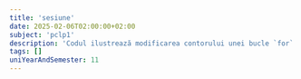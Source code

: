 ```yaml
---
title: 'sesiune'
date: 2025-02-06T02:00:00+02:00
subject: 'pclp1'
description: 'Codul ilustrează modificarea contorului unei bucle `for` în interiorul acesteia. Această practică alterează fluxul normal de execuție, ducând la un comportament neașteptat și la calcularea unor rezultate modificate față de o buclă standard.'
tags: []
uniYearAndSemester: 11
---
```


